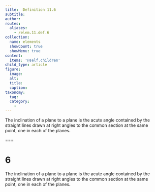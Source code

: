 ```yaml
---
title:  Definition 11.6
subtitle: 
author:
routes:
  aliases:
    - /elem.11.def.6
collection:
  name: elements
  showCount: true
  showMenu: true
content:
  items: '@self.children'
child_type: article
figure:
  image:
  alt:
  title:
  caption:
taxonomy:
  tag:
  category:
    - 
---
```


<p>The <hi rend="bold">inclination of a plane to a plane</hi> is the acute angle contained by the straight lines drawn at right angles to the common section at the same point, one in each of the planes.</p>

===

<h1>6</h1>
<p>The <span class="bold">inclination of a plane to a plane</span> is the acute angle contained by the straight lines drawn at right angles to the common section at the same point, one in each of the planes.</p>
